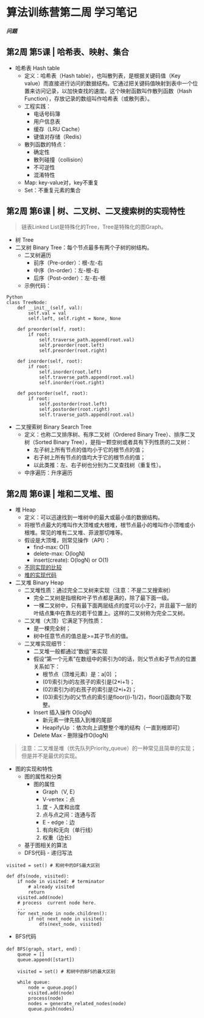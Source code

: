 # 算法训练营第二周 学习笔记
##### 问题
## 第2周 第5课 | 哈希表、映射、集合
- 哈希表 Hash table
    - 定义：哈希表（Hash table），也叫散列表，是根据关键码值（Key value）而直接进行访问的数据结构。它通过把关键码值映射到表中一个位置来访问记录，以加快查找的速度。这个映射函数叫作散列函数（Hash Function），存放记录的数组叫作哈希表（或散列表）。
    - 工程实践：
        - 电话号码簿
        - 用户信息表
        - 缓存（LRU Cache）
        - 键值对存储（Redis）
    - 散列函数的特点：
        - 确定性
        - 散列碰撞（collision）
        - 不可逆性
        - 混淆特性    
    - Map: key-value对，key不重复
    - Set：不重复元素的集合 
## 第2周 第6课 | 树、二叉树、二叉搜索树的实现特性   
  >链表Linked List是特殊化的Tree，Tree是特殊化的图Graph。
- 树 Tree
- 二叉树 Binary Tree：每个节点最多有两个子树的树结构。 
    - 二叉树遍历
        - 前序（Pre-order）：根-左-右
        - 中序（In-order）：左-根-右
        - 后序（Post-order）：左-右-根
    - 示例代码：
```
Python
class TreeNode:
    def __init__(self, val):
        self.val = val
        self.left, self.right = None, None
        
    def preorder(self, root):
        if root:
            self.traverse_path.append(root.val)
            self.preorder(root.left)
            self.preorder(root.right)
            
    def inorder(self, root):
        if root:
            self.inorder(root.left)
            self.traverse_path.append(root.val)
            self.inorder(root.right)

    def postorder(self, root):
        if root:
            self.postorder(root.left)
            self.postorder(root.right)
            self.traverse_path.append(root.val)
```
- 二叉搜索树 Binary Search Tree
    - 定义：也称二叉排序树、有序二叉树（Ordered Binary Tree）、排序二叉树（Sorted Binary Tree），是指一颗空树或者具有下列性质的二叉树：
        - 左子树上所有节点的值均小于它的根节点的值；
        - 右子树上所有节点的值均大于它的根节点的值；
        - 以此类推：左、右子树也分别为二叉查找树（重复性）。  
    - 中序遍历：升序遍历
## 第2周 第6课 | 堆和二叉堆、图
- 堆 Heap
    - 定义：可以迅速找到一堆树中的最大或最小值的数据结构。
    - 将根节点最大的堆叫作大顶堆或大根堆，根节点最小的堆叫作小顶堆或小根堆。常见的堆有二叉堆、菲波那切堆等。
    - 假设是大顶堆，则常见操作（API）：
        - find-max:         O(1)
        - delete-max:       O(logN)
        - insert(create):   O(logN) or O(1)  
    - [不同实现的比较](https://en.wikipedia.org/wiki/Heap_(data_structure))
    - [堆的实现代码](https://shimo.im/docs/Lw86vJzOGOMpWZz2/read)
- 二叉堆 Binary Heap
    - 二叉堆性质：通过完全二叉树来实现（注意：不是二叉搜索树）
        - 完全二叉树是指根和叶子节点都是满的，除了最下面一级。
        - 一棵二叉树中，只有最下面两层结点的度可以小于2，并且最下一层的叶结点集中在靠左的若干位置上。这样的二叉树称为完全二叉树。
    - 二叉堆（大顶）它满足下列性质：
        - 是一棵完全树；
        - 树中任意节点的值总是>=其子节点的值。  
    - 二叉堆实现细节：
        - 二叉堆一般都通过“数组”来实现
        - 假设“第一个元素”在数组中的索引为0的话，则父节点和子节点的位置关系如下：
            - 根节点（顶堆元素）是：a[0] ；
            - (01)索引为i的左孩子的索引是(2*i+1)；
            - (02)索引为i的右孩子的索引是(2*i+2)；
            - (03)索引为i的父节点的索引是floor((i-1)/2)，floor()函数向下取整。
        - Insert 插入操作 O(logN)
            - 新元素一律先插入到堆的尾部
            - HeapifyUp ：依次向上调整整个堆的结构（一直到根即可）
        - Delete Max - 删除操作O(logN)
>注意：二叉堆是堆（优先队列Priority_queue）的一种常见且简单的实现；但是并不是最优的实现。
- 图的实现和特性
    - 图的属性和分类
        - 图的属性
            - Graph（V, E）
            - V-vertex：点
            1. 度 - 入度和出度
            2. 点与点之间：连通与否
            - E - edge：边
            1. 有向和无向（单行线）
            2. 权重（边长）    
    - 基于图相关的算法
    - DFS代码 - 递归写法
```
visited = set() # 和树中的DFS最大区别

def dfs(node, visited):
    if node in visited: # terminator
        # already visited
        return
    visited.add(node)
    # process  current node here.
    ...
    for next_node in node.children():
        if not next_node in visited:
            dfs(next_node, visited)
```
- BFS代码
```
def BFS(graph, start, end)：
    queue = []
    queue.append([start])
    
    visited = set() # 和树中的BFS的最大区别
    
    while queue:
        node = queue.pop()
        visited.add(node)
        process(node)
        nodes = generate_related_nodes(node)
        queue.push(nodes)
```

 

